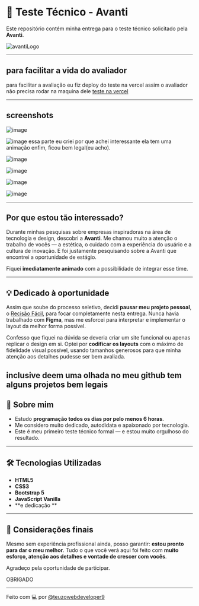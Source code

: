 # 🚀 Teste Técnico - Avanti

Este repositório contém minha entrega para o teste técnico solicitado pela **Avanti**.

![avantiLogo](https://github.com/user-attachments/assets/ebe68e65-f101-4ca2-8184-cc2f24d4fd26)


---
## para facilitar a vida do avaliador

para facilitar a avaliação eu fiz deploy do teste na vercel assim o avaliador não precisa rodar na maquina dele [teste na vercel](https://teste-avanti-lltf.vercel.app/)


---
## screenshots

![image](https://github.com/user-attachments/assets/ef62b49d-a47f-4e89-9a3b-9e8de4307674)

![image](https://github.com/user-attachments/assets/7e3390f0-9c8b-4c88-8cea-b7099a996efa)
essa parte eu criei por que achei interessante ela tem uma animação enfim, ficou bem legal(eu acho).

![image](https://github.com/user-attachments/assets/c37abd5e-7691-4ad5-9304-f65144fe2800)

![image](https://github.com/user-attachments/assets/ed64c630-bdfa-4d4d-8986-cd5280a51b6d)


![image](https://github.com/user-attachments/assets/413aa184-5af5-4fbc-9822-efa7552abd2b)

![image](https://github.com/user-attachments/assets/38f93a25-3f52-47b5-990a-62f1f0acd046)

---



##  Por que estou tão interessado?

Durante minhas pesquisas sobre empresas inspiradoras na área de tecnologia e design, descobri a **Avanti**. Me chamou muito a atenção o trabalho de vocês — a estética, o cuidado com a experiência do usuário e a cultura de inovação. E foi justamente pesquisando sobre a Avanti que encontrei a oportunidade de estágio.

Fiquei **imediatamente animado** com a possibilidade de integrar esse time.

---

## 💡 Dedicado à oportunidade

Assim que soube do processo seletivo, decidi **pausar meu projeto pessoal**, o [Recisão Fácil](https://github.com/teuzowebdeveloper9/projeto), para focar completamente nesta entrega. Nunca havia trabalhado com **Figma**, mas me esforcei para interpretar e implementar o layout da melhor forma possível.

Confesso que fiquei na dúvida se deveria criar um site funcional ou apenas replicar o design em si. Optei por **codificar os layouts** com o máximo de fidelidade visual possível, usando tamanhos generosos para que minha atenção aos detalhes pudesse ser bem avaliada.

inclusive deem uma olhada no meu github tem alguns projetos bem legais 
---

## 🧠 Sobre mim

- Estudo **programação todos os dias por pelo menos 6 horas**.
- Me considero muito dedicado, autodidata e apaixonado por tecnologia.
- Este é meu primeiro teste técnico formal — e estou muito orgulhoso do resultado.

---

## 🛠️ Tecnologias Utilizadas

- **HTML5**
- **CSS3**
- **Bootstrap 5**
- **JavaScript Vanilla**
- **e dedicação **

---

## 🙌 Considerações finais

Mesmo sem experiência profissional ainda, posso garantir: **estou pronto para dar o meu melhor**. Tudo o que você verá aqui foi feito com **muito esforço, atenção aos detalhes e vontade de crescer com vocês**.

Agradeço pela oportunidade de participar.

OBRIGADO 

---

Feito com 💻 por [@teuzowebdeveloper9](https://github.com/teuzowebdeveloper9)
